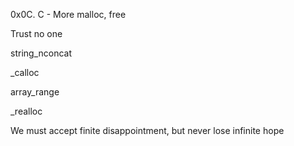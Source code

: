0x0C. C - More malloc, free


Trust no one

string_nconcat

_calloc

array_range

_realloc

We must accept finite disappointment, but never lose infinite hope


